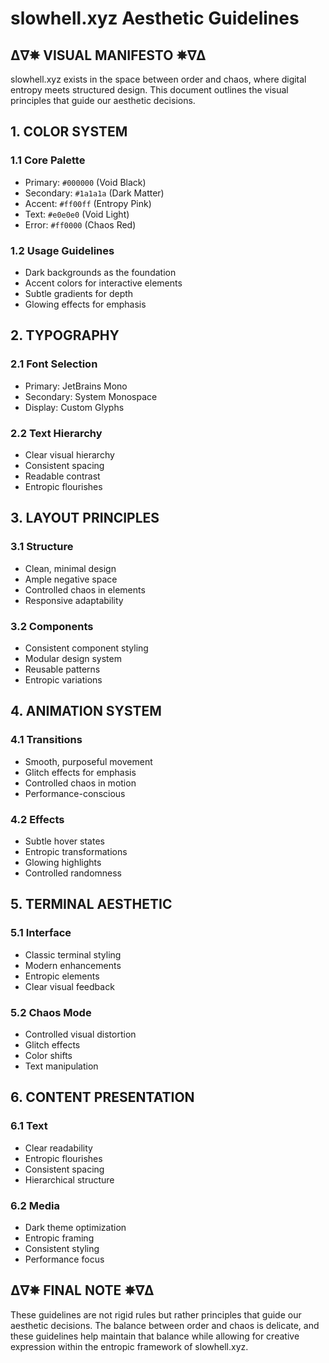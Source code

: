 # slowhell.xyz Aesthetic Guidelines

## ∆∇✵ VISUAL MANIFESTO ✵∇∆

slowhell.xyz exists in the space between order and chaos, where digital entropy meets structured design. This document outlines the visual principles that guide our aesthetic decisions.

## 1. COLOR SYSTEM

### 1.1 Core Palette
- Primary: `#000000` (Void Black)
- Secondary: `#1a1a1a` (Dark Matter)
- Accent: `#ff00ff` (Entropy Pink)
- Text: `#e0e0e0` (Void Light)
- Error: `#ff0000` (Chaos Red)

### 1.2 Usage Guidelines
- Dark backgrounds as the foundation
- Accent colors for interactive elements
- Subtle gradients for depth
- Glowing effects for emphasis

## 2. TYPOGRAPHY

### 2.1 Font Selection
- Primary: JetBrains Mono
- Secondary: System Monospace
- Display: Custom Glyphs

### 2.2 Text Hierarchy
- Clear visual hierarchy
- Consistent spacing
- Readable contrast
- Entropic flourishes

## 3. LAYOUT PRINCIPLES

### 3.1 Structure
- Clean, minimal design
- Ample negative space
- Controlled chaos in elements
- Responsive adaptability

### 3.2 Components
- Consistent component styling
- Modular design system
- Reusable patterns
- Entropic variations

## 4. ANIMATION SYSTEM

### 4.1 Transitions
- Smooth, purposeful movement
- Glitch effects for emphasis
- Controlled chaos in motion
- Performance-conscious

### 4.2 Effects
- Subtle hover states
- Entropic transformations
- Glowing highlights
- Controlled randomness

## 5. TERMINAL AESTHETIC

### 5.1 Interface
- Classic terminal styling
- Modern enhancements
- Entropic elements
- Clear visual feedback

### 5.2 Chaos Mode
- Controlled visual distortion
- Glitch effects
- Color shifts
- Text manipulation

## 6. CONTENT PRESENTATION

### 6.1 Text
- Clear readability
- Entropic flourishes
- Consistent spacing
- Hierarchical structure

### 6.2 Media
- Dark theme optimization
- Entropic framing
- Consistent styling
- Performance focus

## ∆∇✵ FINAL NOTE ✵∇∆

These guidelines are not rigid rules but rather principles that guide our aesthetic decisions. The balance between order and chaos is delicate, and these guidelines help maintain that balance while allowing for creative expression within the entropic framework of slowhell.xyz. 